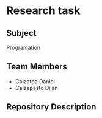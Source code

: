 # Research task

## Subject
Programation

## Team Members
- Caizatoa Daniel
- Caizapasto Dilan

## Repository Description
